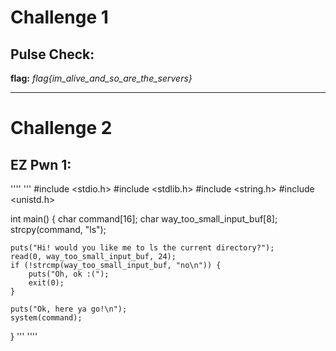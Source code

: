 # Challenge 1

## Pulse Check:

**flag:** *flag{im_alive_and_so_are_the_servers}*

___

# Challenge 2

## EZ Pwn 1:

''''
'''
#include <stdio.h>
#include <stdlib.h>
#include <string.h>
#include <unistd.h>


int main()
{
    char command[16];
    char way_too_small_input_buf[8];
    strcpy(command, "ls");

    puts("Hi! would you like me to ls the current directory?");
    read(0, way_too_small_input_buf, 24);
    if (!strcmp(way_too_small_input_buf, "no\n")) {
        puts("Oh, ok :(");
        exit(0);
    }

    puts("Ok, here ya go!\n");
    system(command);

}
'''
''''
